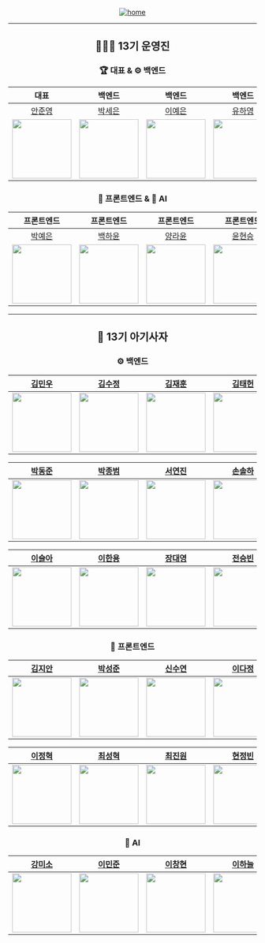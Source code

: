 <div align="center">

<a href="https://www.likelion-13th-skhu.site/">

![home](https://img.shields.io/badge/Home-LikeLion13th-orange)

</a>



---

## 👩🏻‍💻 13기 운영진  

### 🏆 대표 & ⚙️ 백엔드
| 대표 | 백엔드 | 백엔드 | 백엔드 | 백엔드 | 백엔드 | 
|:---:|:---:|:---:|:---:|:---:|:---:|
| [안준영](https://github.com/Junyeong-An) | [박세은](https://github.com/seun0123) | [이예은](https://github.com/eunxeum) | [유하영](https://github.com/ttttkii913) | [정다운](https://github.com/wjdekdns1028) | [조규림](https://github.com/ckr8305) |
| <img src="https://github.com/Junyeong-An.png" width="120"> | <img src="https://github.com/seun0123.png" width="120"> | <img src="https://github.com/eunxeum.png" width="120"> | <img src="https://github.com/ttttkii913.png" width="120"> | <img src="https://github.com/wjdekdns1028.png" width="120"> | <img src="https://github.com/ckr8305.png" width="120">|




### 🎨 프론트엔드 & 🤖 AI  
| 프론트엔드 | 프론트엔드 | 프론트엔드 | 프론트엔드 | AI | AI |
|:---:|:---:|:---:|:---:|:---:|:---:|
| [박예은](https://github.com/yengniws) | [백하윤](https://github.com/hayoon07) | [양라윤](https://github.com/rryuuni) | [윤현승](https://github.com/dbsgustmd) | [김규빈](https://github.com/bbikgu) | [김현민](https://github.com/hyunrnin) |
| <img src="https://github.com/yengniws.png" width="120"> | <img src="https://github.com/hayoon07.png" width="120"> | <img src="https://github.com/rryuuni.png" width="120"> | <img src="https://github.com/dbsgustmd.png" width="120"> | <img src="https://github.com/bbikgu.png" width="120"> | <img src="https://github.com/hyunrnin.png" width="120"> |


---

## 🦁 13기 아기사자


### ⚙️ 백엔드

|          [김민우](https://github.com/MINU-02)          |          [김수정](https://github.com/qpsllove)          |          [김재훈](https://github.com/HOONE665)          |          [김태헌](https://github.com/KTH1007)          |
| :---------------------------------------------------------: | :----------------------------------------------------: | :----------------------------------------------------------: | :-----------------------------------------------------------: |
| <img src="https://github.com/MINU-02.png" width="120"> | <img src="https://github.com/qpsllove.png" width="120"> | <img src="https://github.com/HOONE665.png" width="120"> | <img src="https://github.com/KTH1007.png" width="120"> |

|          [박동준](https://github.com/qkrehdwns032)          |          [박종범](https://github.com/quakwhad)          |          [서연진](https://github.com/shtfh)          |          [손솔하](https://github.com/Sonsolha)          |          [이가은](https://github.com/Otim0310)          |
| :----------------------------------------------------: | :---------------------------------------------------------: | :----------------------------------------------------: | :----------------------------------------------------------: | :-----------------------------------------------------------: |
| <img src="https://github.com/qkrehdwns032.png" width="120"> | <img src="https://github.com/quakwhad.png" width="120"> | <img src="https://github.com/shtfh.png" width="120"> | <img src="https://github.com/Sonsolha.png" width="120"> | <img src="https://github.com/Otim0310.png" width="120"> |

|          [이슬아](https://github.com/seulah03)          |          [이한용](https://github.com/hanyongie)          |          [장대영](https://github.com/hururu1234)          |          [전승빈](https://github.com/sbyeah)          |          [홍효정](https://github.com/hyojeongindeyo)          |
| :----------------------------------------------------: | :---------------------------------------------------------: | :----------------------------------------------------: | :----------------------------------------------------------: | :-----------------------------------------------------------: |
| <img src="https://github.com/seulah03.png" width="120"> | <img src="https://github.com/hanyongie.png" width="120"> | <img src="https://github.com/hururu1234.png" width="120"> | <img src="https://github.com/sbyeah.png" width="120"> | <img src="https://github.com/hyojeongindeyo.png" width="120"> |



### 🎨 프론트엔드

|          [김지안](https://github.com/jahn1899)          |          [박성준](https://github.com/seongjunpark1)          |          [신수연](https://github.com/shinsuyeon-star)          |          [이다정](https://github.com/dz-1010)          |          [이아림](https://github.com/rimedang)          |
| :----------------------------------------------------: | :---------------------------------------------------------: | :----------------------------------------------------: | :----------------------------------------------------------: | :-----------------------------------------------------------: |
| <img src="https://github.com/jahn1899.png" width="120"> | <img src="https://github.com/seongjunpark1.png" width="120"> | <img src="https://github.com/shinsuyeon-star.png" width="120"> | <img src="https://github.com/dz-1010.png" width="120"> | <img src="https://github.com/rimedang.png" width="120"> |

|          [이정혁](https://github.com/likevanilla)          |          [최성혁](https://github.com/choisunghyeok38)          |          [최진원](https://github.com/JJING-WONG)          |          [현정빈](https://github.com/JeongBeanHyun)          |
| :----------------------------------------------------: | :---------------------------------------------------------: | :----------------------------------------------------: | :----------------------------------------------------------: |
| <img src="https://github.com/likevanilla.png" width="120"> | <img src="https://github.com/choisunghyeok38.png" width="120"> | <img src="https://github.com/JJING-WONG.png" width="120"> | <img src="https://github.com/JeongBeanHyun.png" width="120"> |



### 🤖 AI  

|          [강미소](https://github.com/misokk)          |          [이민준](https://github.com/dlalswns0211)          |          [이창현](https://github.com/Best-Island-LCH)          |          [이하늘](https://github.com/gidalyoung)          |          [조성수](https://github.com/Sungpie)          |          [홍다보미](https://github.com/hongdabomi)          |
| :----------------------------------------------------: | :---------------------------------------------------------: | :----------------------------------------------------: | :----------------------------------------------------------: | :-----------------------------------------------------------: | :-----------------------------------------------------------: |
| <img src="https://github.com/misokk.png" width="120"> | <img src="https://github.com/dlalswns0211.png" width="120"> | <img src="https://github.com/Best-Island-LCH.png" width="120"> | <img src="https://github.com/gidalyoung.png" width="120"> | <img src="https://github.com/Sungpie.png" width="120"> | <img src="https://github.com/hongdabomi.png" width="120"> |

</div>
